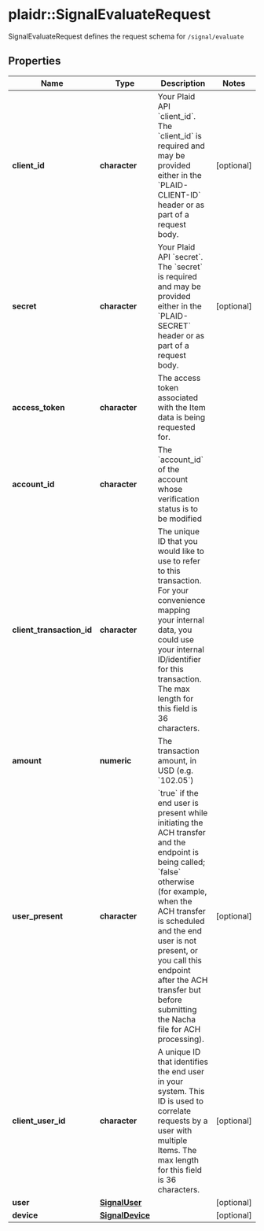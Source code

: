 # plaidr::SignalEvaluateRequest

SignalEvaluateRequest defines the request schema for `/signal/evaluate`

## Properties
Name | Type | Description | Notes
------------ | ------------- | ------------- | -------------
**client_id** | **character** | Your Plaid API &#x60;client_id&#x60;. The &#x60;client_id&#x60; is required and may be provided either in the &#x60;PLAID-CLIENT-ID&#x60; header or as part of a request body. | [optional] 
**secret** | **character** | Your Plaid API &#x60;secret&#x60;. The &#x60;secret&#x60; is required and may be provided either in the &#x60;PLAID-SECRET&#x60; header or as part of a request body. | [optional] 
**access_token** | **character** | The access token associated with the Item data is being requested for. | 
**account_id** | **character** | The &#x60;account_id&#x60; of the account whose verification status is to be modified | 
**client_transaction_id** | **character** | The unique ID that you would like to use to refer to this transaction. For your convenience mapping your internal data, you could use your internal ID/identifier for this transaction. The max length for this field is 36 characters. | 
**amount** | **numeric** | The transaction amount, in USD (e.g. &#x60;102.05&#x60;) | 
**user_present** | **character** | &#x60;true&#x60; if the end user is present while initiating the ACH transfer and the endpoint is being called; &#x60;false&#x60; otherwise (for example, when the ACH transfer is scheduled and the end user is not present, or you call this endpoint after the ACH transfer but before submitting the Nacha file for ACH processing). | [optional] 
**client_user_id** | **character** | A unique ID that identifies the end user in your system. This ID is used to correlate requests by a user with multiple Items. The max length for this field is 36 characters. | [optional] 
**user** | [**SignalUser**](SignalUser.md) |  | [optional] 
**device** | [**SignalDevice**](SignalDevice.md) |  | [optional] 


